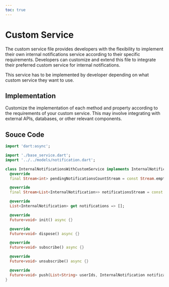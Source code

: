 ```yaml
---
toc: true
---
```


# Custom Service

The custom service file provides developers with the flexibility to implement their own internal notifications service according to their specific requirements. Developers can customize and extend this file to integrate their preferred custom service for internal notifications.

This service has to be implemented by developer depending on what custom service they want to use.

## Implementation

Customize the implementation of each method and property according to the requirements of your custom service. This may involve integrating with external APIs, databases, or other relevant components.

## Souce Code

```dart
import 'dart:async';

import './base_service.dart';
import '../../models/notification.dart';

class InternalNotificationsWithCustomService implements InternalNotificationsService {
  @override
  final Stream<int> pendingNotificationsCountStream = const Stream.empty();

  @override
  final Stream<List<InternalNotification>> notificationsStream = const Stream.empty();

  @override
  List<InternalNotification> get notifications => [];

  @override
  Future<void> init() async {}

  @override
  Future<void> dispose() async {}

  @override
  Future<void> subscribe() async {}

  @override
  Future<void> unsubscribe() async {}

  @override
  Future<void> push(List<String> userIds, InternalNotification notification) async {}
}
```